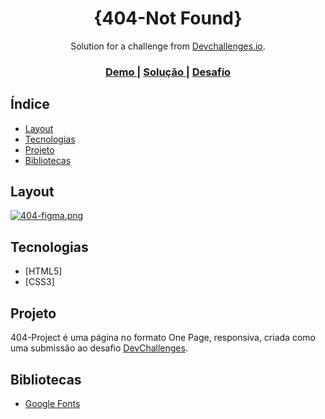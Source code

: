 <!-- Please update value in the {}  -->

<h1 align="center">{404-Not Found}</h1>

<div align="center">
   Solution for a challenge from  <a href="http://devchallenges.io" target="_blank">Devchallenges.io</a>.
</div>

<div align="center">
  <h3>
    <a href="https://{your-demo-link.your-domain}">
      Demo
    </a>
    <span> | </span>
    <a href="https://{your-url-to-the-solution}">
      Solução
    </a>
    <span> | </span>
    <a href="https://devchallenges.io/challenges/wBunSb7FPrIepJZAg0sY">
      Desafio
    </a>
  </h3>
</div>

<!-- TABLE OF CONTENTS -->

## Índice

- [Layout](#layout)
- [Tecnologias](#tecnologias)
- [Projeto](#projeto)
- [Bibliotecas](#bibliotecas)

<!-- OVERVIEW -->

## Layout

[![404-figma.png](https://i.postimg.cc/D073yFn2/404-figma.png)](https://postimg.cc/YGDsb5vV)

## Tecnologias

<!-- This section should list any major frameworks that you built your project using. Here are a few examples.-->

- [HTML5]
- [CSS3]

## Projeto

<!-- List the features of your application or follow the template. Don't share the figma file here :) -->

404-Project é uma página no formato One Page, responsiva, criada como uma submissão ao desafio  [DevChallenges](https://devchallenges.io/challenges).

## Bibliotecas

<!-- This section should list any articles or add-ons/plugins that helps you to complete the project. This is optional but it will help you in the future. For exmpale -->

- [Google Fonts](https://fonts.google.com/)
